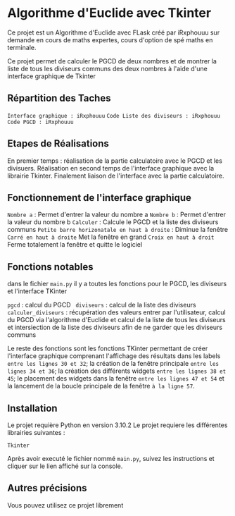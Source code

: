# Algorithme d'Euclide avec Tkinter

Ce projet est un Algorithme d'Euclide avec FLask créé par iRxphouuu sur demande en cours de maths expertes, cours d'option de spé maths en terminale. 

Ce projet permet de calculer le PGCD de deux nombres et de montrer la liste de tous les diviseurs communs des deux nombres à l'aide d'une interface graphique de Tkinter

## Répartition des Taches

```Interface graphique : iRxphouuu```
```Code Liste des diviseurs : iRxphouuu```
```Code PGCD : iRxphouuu```

## Etapes de Réalisations

En premier temps : réalisation de la partie calculatoire avec le PGCD et les divisuers.
Réalisation en second temps de l'interface graphique avec la librairie Tkinter.
Finalement liaison de l'interface avec la partie calculatoire.

## Fonctionnement de l'interface graphique

``` Nombre a ``` : Permet d'entrer la valeur du nombre a
``` Nombre b ``` : Permet d'entrer la valeur du nombre b
``` Calculer ``` : Calcule le PGCD et la liste des diviseurs communs
``` Petite barre horizonatale en haut à droite ``` : Diminue la fenêtre
``` Carré en haut à droite ``` Met la fenêtre en grand
``` Croix en haut à droit ``` Ferme totalement la fenêtre et quitte le logiciel

## Fonctions notables

dans le fichier ```main.py``` il y a toutes les fonctions pour le PGCD, les diviseurs et l'interface TKinter

``` pgcd ``` : calcul du PGCD
``` diviseurs``` : calcul de la liste des diviseurs
``` calculer_diviseurs ``` : récupération des valeurs entrer par l'utilisateur, calcul du PGCD via l'algorithme d'Euclide et calcul de la liste de tous les diviseurs et intersiection de la liste des diviseurs afin de ne garder que les diviseurs communs

Le reste des fonctions sont les fonctions TKinter permettant de créer l'interface graphique comprenant l'affichage des résultats dans les labels ``` entre les lignes 30 et 32 ```; la création de la fenêtre principale ``` entre les lignes 34 et 36 ```; la création des différents widgets ``` entre les lignes 38 et 45 ```; le placement des widgets dans la fenêtre ``` entre les lignes 47 et 54 ``` et la lancement de la boucle principale de la fenêtre ``` à la ligne 57 ```.

## Installation
Le projet requière Python en version 3.10.2
Le projet requiere les différentes librairies suivantes : 
```
Tkinter
```
Après avoir executé le fichier nommé ``main.py``, suivez les instructions et cliquer sur le lien affiché sur la console.

## Autres précisions 
Vous pouvez utilisez ce projet librement

